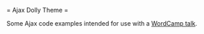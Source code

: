 = Ajax Dolly Theme =

Some Ajax code examples intended for use with a [WordCamp talk](http://2012.reno.wordcamp.org/session/wordpress-ajax-recipes/).
